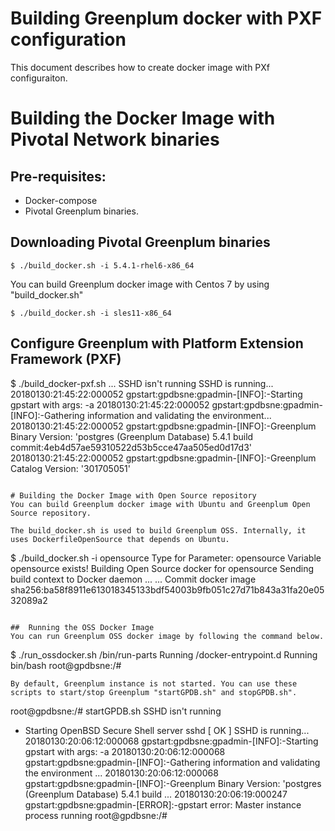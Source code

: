 # Building Greenplum docker with PXF configuration
This document describes how to create docker image with PXf configuraiton.


# Building the Docker Image with Pivotal Network binaries
## Pre-requisites:
- Docker-compose
- Pivotal Greenplum binaries.

## Downloading Pivotal Greenplum binaries

```
$ ./build_docker.sh -i 5.4.1-rhel6-x86_64
```

You can build Greenplum docker image with Centos 7 by using "build_docker.sh"
```
$ ./build_docker.sh -i sles11-x86_64
```
## Configure Greenplum with Platform Extension Framework (PXF)

$ ./build_docker-pxf.sh
...
SSHD isn't running
SSHD is running...
20180130:21:45:22:000052 gpstart:gpdbsne:gpadmin-[INFO]:-Starting gpstart with args: -a
20180130:21:45:22:000052 gpstart:gpdbsne:gpadmin-[INFO]:-Gathering information and validating the environment...
20180130:21:45:22:000052 gpstart:gpdbsne:gpadmin-[INFO]:-Greenplum Binary Version: 'postgres (Greenplum Database) 5.4.1 build commit:4eb4d57ae59310522d53b5cce47aa505ed0d17d3'
20180130:21:45:22:000052 gpstart:gpdbsne:gpadmin-[INFO]:-Greenplum Catalog Version: '301705051'
```

# Building the Docker Image with Open Source repository
You can build Greenplum docker image with Ubuntu and Greenplum Open Source repository.

The build_docker.sh is used to build Greenplum OSS. Internally, it uses DockerfileOpenSource that depends on Ubuntu.
```
$ ./build_docker.sh -i opensource
Type for Parameter: opensource
Variable opensource exists!
Building Open Source docker for opensource
Sending build context to Docker daemon ...
...
Commit docker image
sha256:ba58f8911e613018345133bdf54003b9fb051c27d71b843a31fa20e0532089a2
```

##  Running the OSS Docker Image
You can run Greenplum OSS docker image by following the command below.
```
$ ./run_ossdocker.sh
/bin/run-parts
Running /docker-entrypoint.d
Running bin/bash
root@gpdbsne:/#
```
By default, Greenplum instance is not started. You can use these scripts to start/stop Greenplum "startGPDB.sh" and stopGPDB.sh".

```
root@gpdbsne:/# startGPDB.sh
SSHD isn't running
 * Starting OpenBSD Secure Shell server sshd                                 [ OK ]
SSHD is running...
20180130:20:06:12:000068 gpstart:gpdbsne:gpadmin-[INFO]:-Starting gpstart with args: -a
20180130:20:06:12:000068 gpstart:gpdbsne:gpadmin-[INFO]:-Gathering information and validating the environment
...
20180130:20:06:12:000068 gpstart:gpdbsne:gpadmin-[INFO]:-Greenplum Binary Version: 'postgres (Greenplum Database) 5.4.1 build
...
20180130:20:06:19:000247 gpstart:gpdbsne:gpadmin-[ERROR]:-gpstart error: Master instance process running
root@gpdbsne:/#
```
